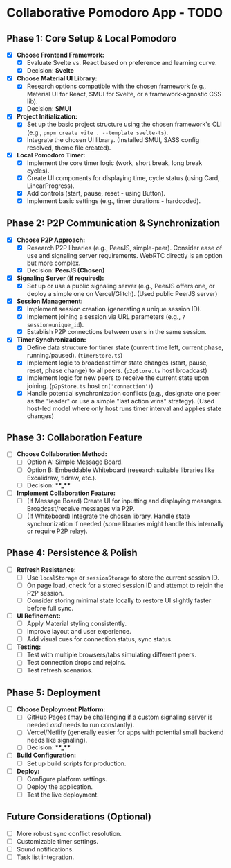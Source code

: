 # Collaborative Pomodoro App - TODO

## Phase 1: Core Setup & Local Pomodoro

- [x] **Choose Frontend Framework:**
  - [x] Evaluate Svelte vs. React based on preference and learning curve.
  - [x] Decision: **Svelte**
- [x] **Choose Material UI Library:**
  - [x] Research options compatible with the chosen framework (e.g., Material UI for React, SMUI for Svelte, or a framework-agnostic CSS lib).
  - [x] Decision: **SMUI**
- [x] **Project Initialization:**
  - [x] Set up the basic project structure using the chosen framework's CLI (e.g., `pnpm create vite . --template svelte-ts`).
  - [x] Integrate the chosen UI library. (Installed SMUI, SASS config resolved, theme file created).
- [x] **Local Pomodoro Timer:**
  - [x] Implement the core timer logic (work, short break, long break cycles).
  - [x] Create UI components for displaying time, cycle status (using Card, LinearProgress).
  - [x] Add controls (start, pause, reset - using Button).
  - [x] Implement basic settings (e.g., timer durations - hardcoded).

## Phase 2: P2P Communication & Synchronization

- [x] **Choose P2P Approach:**
  - [x] Research P2P libraries (e.g., PeerJS, simple-peer). Consider ease of use and signaling server requirements. WebRTC directly is an option but more complex.
  - [x] Decision: **PeerJS (Chosen)**
- [x] **Signaling Server (if required):**
  - [x] Set up or use a public signaling server (e.g., PeerJS offers one, or deploy a simple one on Vercel/Glitch). (Used public PeerJS server)
- [x] **Session Management:**
  - [x] Implement session creation (generating a unique session ID).
  - [x] Implement joining a session via URL parameters (e.g., `?session=unique_id`).
  - [x] Establish P2P connections between users in the same session.
- [x] **Timer Synchronization:**
  - [x] Define data structure for timer state (current time left, current phase, running/paused). (`timerStore.ts`)
  - [x] Implement logic to broadcast timer state changes (start, pause, reset, phase change) to all peers. (`p2pStore.ts` host broadcast)
  - [x] Implement logic for new peers to receive the current state upon joining. (`p2pStore.ts` host `on('connection')`)
  - [x] Handle potential synchronization conflicts (e.g., designate one peer as the "leader" or use a simple "last action wins" strategy). (Used host-led model where only host runs timer interval and applies state changes)

## Phase 3: Collaboration Feature

- [ ] **Choose Collaboration Method:**
  - [ ] Option A: Simple Message Board.
  - [ ] Option B: Embeddable Whiteboard (research suitable libraries like Excalidraw, tldraw, etc.).
  - [ ] Decision: \***\*\_\*\***
- [ ] **Implement Collaboration Feature:**
  - [ ] (If Message Board) Create UI for inputting and displaying messages. Broadcast/receive messages via P2P.
  - [ ] (If Whiteboard) Integrate the chosen library. Handle state synchronization if needed (some libraries might handle this internally or require P2P relay).

## Phase 4: Persistence & Polish

- [ ] **Refresh Resistance:**
  - [ ] Use `localStorage` or `sessionStorage` to store the current session ID.
  - [ ] On page load, check for a stored session ID and attempt to rejoin the P2P session.
  - [ ] Consider storing minimal state locally to restore UI slightly faster before full sync.
- [ ] **UI Refinement:**
  - [ ] Apply Material styling consistently.
  - [ ] Improve layout and user experience.
  - [ ] Add visual cues for connection status, sync status.
- [ ] **Testing:**
  - [ ] Test with multiple browsers/tabs simulating different peers.
  - [ ] Test connection drops and rejoins.
  - [ ] Test refresh scenarios.

## Phase 5: Deployment

- [ ] **Choose Deployment Platform:**
  - [ ] GitHub Pages (may be challenging if a custom signaling server is needed _and_ needs to run constantly).
  - [ ] Vercel/Netlify (generally easier for apps with potential small backend needs like signaling).
  - [ ] Decision: \***\*\_\*\***
- [ ] **Build Configuration:**
  - [ ] Set up build scripts for production.
- [ ] **Deploy:**
  - [ ] Configure platform settings.
  - [ ] Deploy the application.
  - [ ] Test the live deployment.

## Future Considerations (Optional)

- [ ] More robust sync conflict resolution.
- [ ] Customizable timer settings.
- [ ] Sound notifications.
- [ ] Task list integration.
